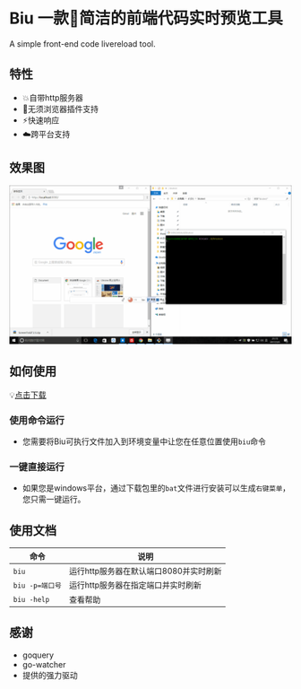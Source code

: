 Biu 一款简洁的前端代码实时预览工具
===
A simple front-end code livereload tool.

## 特性
- :collision:自带http服务器   
- :rocket:无须浏览器插件支持 
- :zap:快速响应
- :cloud:跨平台支持 

## 效果图
![](biu.gif)

## 如何使用
:bulb:[点击下载](https://github.com/TheWinds/biu/releases)
### 使用命令运行
- 您需要将Biu可执行文件加入到环境变量中让您在任意位置使用`biu`命令
### 一键直接运行
- 如果您是windows平台，通过下载包里的`bat`文件进行安装可以生成`右键菜单`，您只需一键运行。

## 使用文档
| 命令 | 说明 |
| ---- | ---- |
| `biu` | 		运行http服务器在默认端口8080并实时刷新 |
| `biu -p=端口号`|	运行http服务器在指定端口并实时刷新 |
| `biu -help` |	查看帮助 |

## 感谢
- goquery 
- go-watcher
- 提供的强力驱动
